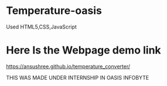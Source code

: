 # Temperature-oasis
Used HTML5,CSS,JavaScript

# Here Is the Webpage demo link
https://ansushree.github.io/temperature_converter/

THIS WAS MADE UNDER INTERNSHIP IN OASIS INFOBYTE
